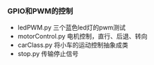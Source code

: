 ### GPIO和PWM的控制

- ledPWM.py  三个蓝色led灯的pwm测试 
- motorControl.py  电机控制，直行、后退、转向
- carClass.py   将小车的运动控制抽象成类
- stop.py  传输停止信号